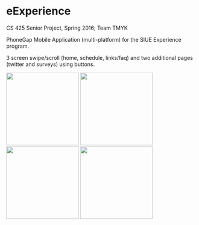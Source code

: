 # eExperience
CS 425 Senior Project, Spring 2016; Team TMYK

PhoneGap Mobile Application (multi-platform) for the SIUE Experience program.

3 screen swipe/scroll (home, schedule, links/faq) and two additional pages (twitter and surveys) using buttons.

<img src="/../master/img/1.png" width="192">
<img src="/../master/img/3.png" width="192">
<img src="/../master/img/4.png" width="192">
<img src="/../master/img/5.png" width="192">

